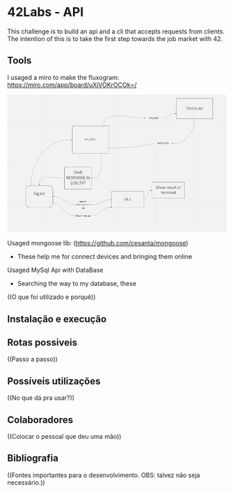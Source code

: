 # 42Labs - API


This challenge is to build an api and a cli that accepts requests from clients.
The intention of this is to take the first step towards the job market with 42.
## Tools
I usaged a miro to make the fluxogram: https://miro.com/app/board/uXjVOKrOCOk=/

![Fluxograma](./img/fluxograma.png)

Usaged mongoose lib: (https://github.com/cesanta/mongoose)
- These help me for connect devices and bringing them online

Usaged MySql Api with DataBase
- Searching the way to my database, these 

((O que foi utilizado e porquê))

## Instalação e execução


## Rotas possiveis
((Passo a passo))

## Possíveis utilizações

((No que dá pra usar?))

## Colaboradores

((Colocar o pessoal que deu uma mão))

## Bibliografia

((Fontes importantes para o desenvolvimento. OBS: talvez não seja necessário.))